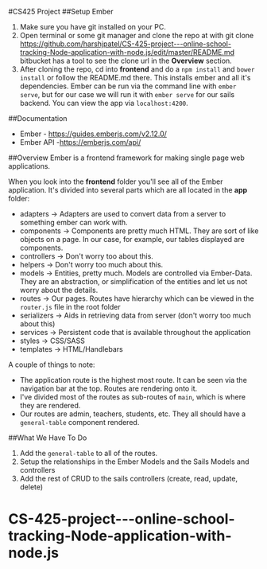 #CS425 Project
##Setup Ember
1. Make sure you have git installed on your PC.
2. Open terminal or some git manager and clone the repo at with git clone https://github.com/harshjpatel/CS-425-project---online-school-tracking-Node-application-with-node.js/edit/master/README.md
   bitbucket has a tool to see the clone url in the **Overview** section.
3. After cloning the repo, cd into **frontend** and do a `npm install` and `bower install` or follow the README.md there.
   This installs ember and all it's dependencies. Ember can be run via the command line with `ember serve`, but for our case we will run it with
   `ember serve` for our sails backend. You can view the app via `localhost:4200`.

##Documentation
* Ember - https://guides.emberjs.com/v2.12.0/
* Ember API -https://emberjs.com/api/

##Overview
Ember is a frontend framework for making single page web applications. 

When you look into the **frontend** folder you'll see all of the Ember application. It's divided into several parts which are all located in the **app** folder:

* adapters -> Adapters are used to convert data from a server to something ember can work with.
* components -> Components are pretty much HTML. They are sort of like objects on a page. In our case, for example, our tables displayed are components.
* controllers -> Don't worry too about this.
* helpers -> Don't worry too much about this.
* models -> Entities, pretty much. Models are controlled via Ember-Data. They are an abstraction, or simplification of the entities and let us not worry about the details.
* routes -> Our pages. Routes have hierarchy which can be viewed in the `router.js` file in the root folder
* serializers -> Aids in retrieving data from server (don't worry too much about this)
* services -> Persistent code that is available throughout the application
* styles -> CSS/SASS
* templates -> HTML/Handlebars

A couple of things to note:
  * The application route is the highest most route. It can be seen via the navigation bar at the top. Routes are rendering onto it.
  * I've divided most of the routes as sub-routes of `main`, which is where they are rendered.
  * Our routes are admin, teachers, students, etc. They all should have a `general-table` component rendered.


##What We Have To Do
1. Add the `general-table` to all of the routes.
2. Setup the relationships in the Ember Models and the Sails Models and controllers
3. Add the rest of CRUD to the sails controllers (create, read, update, delete)
# CS-425-project---online-school-tracking-Node-application-with-node.js
